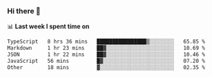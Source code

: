 ### Hi there 👋

<!--
**DBvc/DBvc** is a ✨ _special_ ✨ repository because its `README.md` (this file) appears on your GitHub profile.

Here are some ideas to get you started:

- 🔭 I’m currently working on ...
- 🌱 I’m currently learning ...
- 👯 I’m looking to collaborate on ...
- 🤔 I’m looking for help with ...
- 💬 Ask me about ...
- 📫 How to reach me: ...
- 😄 Pronouns: ...
- ⚡ Fun fact: ...
-->

📊 **Last week I spent time on**
<!--START_SECTION:waka-->

```txt
TypeScript   8 hrs 36 mins   ████████████████▒░░░░░░░░   65.85 %
Markdown     1 hr 23 mins    ██▓░░░░░░░░░░░░░░░░░░░░░░   10.69 %
JSON         1 hr 22 mins    ██▓░░░░░░░░░░░░░░░░░░░░░░   10.46 %
JavaScript   56 mins         █▓░░░░░░░░░░░░░░░░░░░░░░░   07.20 %
Other        18 mins         ▓░░░░░░░░░░░░░░░░░░░░░░░░   02.35 %
```

<!--END_SECTION:waka-->
